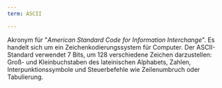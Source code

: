 ```yaml
---
term: ASCII

---
```

Akronym für "*American Standard Code for Information Interchange*". Es handelt sich um ein Zeichenkodierungssystem für Computer. Der ASCII-Standard verwendet 7 Bits, um 128 verschiedene Zeichen darzustellen: Groß- und Kleinbuchstaben des lateinischen Alphabets, Zahlen, Interpunktionssymbole und Steuerbefehle wie Zeilenumbruch oder Tabulierung.